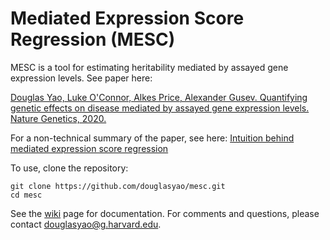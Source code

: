 # Mediated Expression Score Regression (MESC)

MESC is a tool for estimating heritability mediated by assayed gene expression levels. See paper here: 

[Douglas Yao, Luke O'Connor, Alkes Price, Alexander Gusev. Quantifying genetic effects on disease mediated by assayed gene expression levels. Nature Genetics, 2020.](https://www.nature.com/articles/s41588-020-0625-2)

For a non-technical summary of the paper, see here: [Intuition behind mediated expression score regression](https://douglasyao.github.io/2020/09/16/intuition-behind-mediated-expression-score-regression.html)

To use, clone the repository: 
```
git clone https://github.com/douglasyao/mesc.git
cd mesc
```

See the [wiki](https://github.com/douglasyao/mesc/wiki) page for documentation. For comments and questions, please contact douglasyao@g.harvard.edu.
